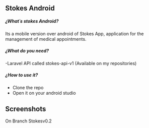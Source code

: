 ## Stokes Android

##### ¿What´s stokes Android?

Its a mobile version over android of Stokes App, application for the management of medical appointments.

##### ¿What do you need?

-Laravel API called stokes-api-v1 (Available on my repositories)


##### ¿How to use it?

- Clone the repo
- Open it on your android studio

## Screenshots

On Branch Stokesv0.2 
